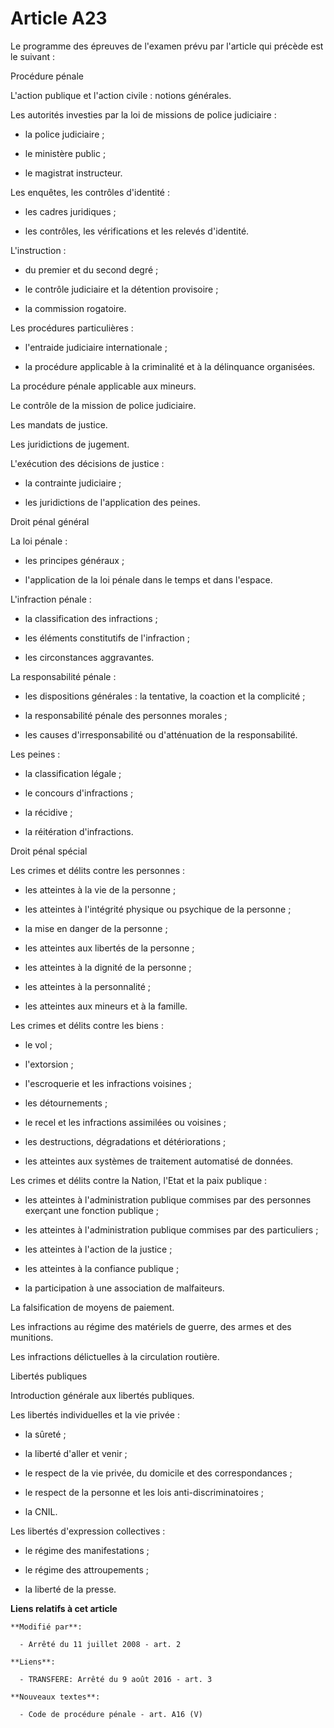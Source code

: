 # Article A23

Le programme des épreuves de l'examen prévu par l'article qui précède est le suivant : 

Procédure pénale 

L'action publique et l'action civile : notions générales. 

Les autorités investies par la loi de missions de police judiciaire : 

- la police judiciaire ; 

- le ministère public ; 

- le magistrat instructeur. 

Les enquêtes, les contrôles d'identité : 

- les cadres juridiques ; 

- les contrôles, les vérifications et les relevés d'identité.

L'instruction : 

- du premier et du second degré ; 

- le contrôle judiciaire et la détention provisoire ; 

- la commission rogatoire. 

Les procédures particulières : 

- l'entraide judiciaire internationale ; 

- la procédure applicable à la criminalité et à la délinquance organisées. 

La procédure pénale applicable aux mineurs. 

Le contrôle de la mission de police judiciaire. 

Les mandats de justice. 

Les juridictions de jugement.

L'exécution des décisions de justice : 

- la contrainte judiciaire ; 

- les juridictions de l'application des peines. 

Droit pénal général 

La loi pénale : 

- les principes généraux ; 

- l'application de la loi pénale dans le temps et dans l'espace.

L'infraction pénale : 

- la classification des infractions ; 

- les éléments constitutifs de l'infraction ; 

- les circonstances aggravantes. 

La responsabilité pénale : 

- les dispositions générales : la tentative, la coaction et la complicité ; 

- la responsabilité pénale des personnes morales ; 

- les causes d'irresponsabilité ou d'atténuation de la responsabilité. 

Les peines : 

- la classification légale ; 

- le concours d'infractions ; 

- la récidive ; 

- la réitération d'infractions. 

Droit pénal spécial 

Les crimes et délits contre les personnes : 

- les atteintes à la vie de la personne ; 

- les atteintes à l'intégrité physique ou psychique de la personne ; 

- la mise en danger de la personne ; 

- les atteintes aux libertés de la personne ; 

- les atteintes à la dignité de la personne ; 

- les atteintes à la personnalité ; 

- les atteintes aux mineurs et à la famille. 

Les crimes et délits contre les biens : 

- le vol ; 

- l'extorsion ; 

- l'escroquerie et les infractions voisines ; 

- les détournements ; 

- le recel et les infractions assimilées ou voisines ; 

- les destructions, dégradations et détériorations ; 

- les atteintes aux systèmes de traitement automatisé de données. 

Les crimes et délits contre la Nation, l'Etat et la paix publique : 

- les atteintes à l'administration publique commises par des personnes exerçant une fonction publique ; 

- les atteintes à l'administration publique commises par des particuliers ; 

- les atteintes à l'action de la justice ; 

- les atteintes à la confiance publique ; 

- la participation à une association de malfaiteurs. 

La falsification de moyens de paiement. 

Les infractions au régime des matériels de guerre, des armes et des munitions. 

Les infractions délictuelles à la circulation routière. 

Libertés publiques 

Introduction générale aux libertés publiques. 

Les libertés individuelles et la vie privée : 

- la sûreté ; 

- la liberté d'aller et venir ; 

- le respect de la vie privée, du domicile et des correspondances ; 

- le respect de la personne et les lois anti-discriminatoires ; 

- la CNIL. 

Les libertés d'expression collectives : 

- le régime des manifestations ; 

- le régime des attroupements ; 

- la liberté de la presse.

**Liens relatifs à cet article**

	**Modifié par**:

	  - Arrêté du 11 juillet 2008 - art. 2

	**Liens**:

	  - TRANSFERE: Arrêté du 9 août 2016 - art. 3

	**Nouveaux textes**:

	  - Code de procédure pénale - art. A16 (V)
